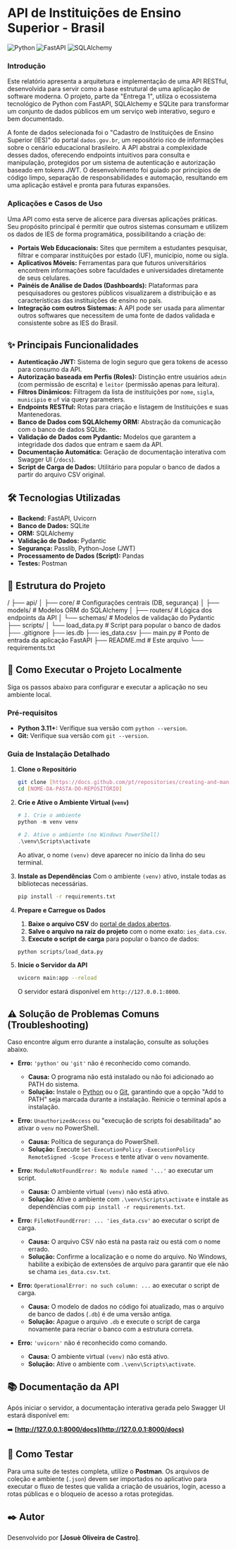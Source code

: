 # API de Instituições de Ensino Superior - Brasil

![Python](https://img.shields.io/badge/Python-3.11+-blue?style=for-the-badge&logo=python&logoColor=white)
![FastAPI](https://img.shields.io/badge/FastAPI-0.100+-green?style=for-the-badge&logo=fastapi&logoColor=white)
![SQLAlchemy](https://img.shields.io/badge/SQLAlchemy-2.0+-red?style=for-the-badge&logo=sqlalchemy&logoColor=white)

### **Introdução**

Este relatório apresenta a arquitetura e implementação de uma API RESTful, desenvolvida para servir como a base estrutural de uma aplicação de software moderna. O projeto, parte da "Entrega 1", utiliza o ecossistema tecnológico de Python com FastAPI, SQLAlchemy e SQLite para transformar um conjunto de dados públicos em um serviço web interativo, seguro e bem documentado.

A fonte de dados selecionada foi o "Cadastro de Instituições de Ensino Superior (IES)" do portal `dados.gov.br`, um repositório rico de informações sobre o cenário educacional brasileiro. A API abstrai a complexidade desses dados, oferecendo endpoints intuitivos para consulta e manipulação, protegidos por um sistema de autenticação e autorização baseado em tokens JWT. O desenvolvimento foi guiado por princípios de código limpo, separação de responsabilidades e automação, resultando em uma aplicação estável e pronta para futuras expansões.

### **Aplicações e Casos de Uso**

Uma API como esta serve de alicerce para diversas aplicações práticas. Seu propósito principal é permitir que outros sistemas consumam e utilizem os dados de IES de forma programática, possibilitando a criação de:

* **Portais Web Educacionais:** Sites que permitem a estudantes pesquisar, filtrar e comparar instituições por estado (UF), município, nome ou sigla.
* **Aplicativos Móveis:** Ferramentas para que futuros universitários encontrem informações sobre faculdades e universidades diretamente de seus celulares.
* **Painéis de Análise de Dados (Dashboards):** Plataformas para pesquisadores ou gestores públicos visualizarem a distribuição e as características das instituições de ensino no país.
* **Integração com outros Sistemas:** A API pode ser usada para alimentar outros softwares que necessitem de uma fonte de dados validada e consistente sobre as IES do Brasil.

## ✨ Principais Funcionalidades

* **Autenticação JWT:** Sistema de login seguro que gera tokens de acesso para consumo da API.
* **Autorização baseada em Perfis (Roles):** Distinção entre usuários `admin` (com permissão de escrita) e `leitor` (permissão apenas para leitura).
* **Filtros Dinâmicos:** Filtragem da lista de instituições por `nome`, `sigla`, `municipio` e `uf` via query parameters.
* **Endpoints RESTful:** Rotas para criação e listagem de Instituições e suas Mantenedoras.
* **Banco de Dados com SQLAlchemy ORM:** Abstração da comunicação com o banco de dados SQLite.
* **Validação de Dados com Pydantic:** Modelos que garantem a integridade dos dados que entram e saem da API.
* **Documentação Automática:** Geração de documentação interativa com Swagger UI (`/docs`).
* **Script de Carga de Dados:** Utilitário para popular o banco de dados a partir do arquivo CSV original.

## 🛠️ Tecnologias Utilizadas

* **Backend:** FastAPI, Uvicorn
* **Banco de Dados:** SQLite
* **ORM:** SQLAlchemy
* **Validação de Dados:** Pydantic
* **Segurança:** Passlib, Python-Jose (JWT)
* **Processamento de Dados (Script):** Pandas
* **Testes:** Postman

## 📂 Estrutura do Projeto

/
├── api/
│   ├── core/         # Configurações centrais (DB, segurança)
│   ├── models/       # Modelos ORM do SQLAlchemy
│   ├── routers/      # Lógica dos endpoints da API
│   └── schemas/      # Modelos de validação do Pydantic
├── scripts/
│   └── load_data.py  # Script para popular o banco de dados
├── .gitignore
├── ies.db
├── ies_data.csv
├── main.py           # Ponto de entrada da aplicação FastAPI
├── README.md         # Este arquivo
└── requirements.txt


## 🚀 Como Executar o Projeto Localmente

Siga os passos abaixo para configurar e executar a aplicação no seu ambiente local.

### **Pré-requisitos**
* **Python 3.11+:** Verifique sua versão com `python --version`.
* **Git:** Verifique sua versão com `git --version`.

### **Guia de Instalação Detalhado**

1.  **Clone o Repositório**
    ```bash
    git clone [https://docs.github.com/pt/repositories/creating-and-managing-repositories/quickstart-for-repositories](https://docs.github.com/pt/repositories/creating-and-managing-repositories/quickstart-for-repositories)
    cd [NOME-DA-PASTA-DO-REPOSITÓRIO]
    ```

2.  **Crie e Ative o Ambiente Virtual (`venv`)**
    ```powershell
    # 1. Crie o ambiente
    python -m venv venv

    # 2. Ative o ambiente (no Windows PowerShell)
    .\venv\Scripts\activate
    ```
    Ao ativar, o nome `(venv)` deve aparecer no início da linha do seu terminal.

3.  **Instale as Dependências**
    Com o ambiente `(venv)` ativo, instale todas as bibliotecas necessárias.
    ```bash
    pip install -r requirements.txt
    ```

4.  **Prepare e Carregue os Dados**
    1.  **Baixe o arquivo CSV** do [portal de dados abertos](https://dados.gov.br/dados/conjuntos-dados/cadastro-de-instituicoes-de-educacao-superior).
    2.  **Salve o arquivo na raiz do projeto** com o nome exato: `ies_data.csv`.
    3.  **Execute o script de carga** para popular o banco de dados:
    ```bash
    python scripts/load_data.py
    ```

5.  **Inicie o Servidor da API**
    ```bash
    uvicorn main:app --reload
    ```
    O servidor estará disponível em `http://127.0.0.1:8000`.

## ⚠️ Solução de Problemas Comuns (Troubleshooting)

Caso encontre algum erro durante a instalação, consulte as soluções abaixo.

* **Erro:** `'python'` ou `'git'` não é reconhecido como comando.
    * **Causa:** O programa não está instalado ou não foi adicionado ao PATH do sistema.
    * **Solução:** Instale o [Python](https://www.python.org/downloads/) ou o [Git](https://git-scm.com/downloads/), garantindo que a opção "Add to PATH" seja marcada durante a instalação. Reinicie o terminal após a instalação.

* **Erro:** `UnauthorizedAccess` ou "execução de scripts foi desabilitada" ao ativar o `venv` no PowerShell.
    * **Causa:** Política de segurança do PowerShell.
    * **Solução:** Execute `Set-ExecutionPolicy -ExecutionPolicy RemoteSigned -Scope Process` e tente ativar o `venv` novamente.

* **Erro:** `ModuleNotFoundError: No module named '...'` ao executar um script.
    * **Causa:** O ambiente virtual `(venv)` não está ativo.
    * **Solução:** Ative o ambiente com `.\venv\Scripts\activate` e instale as dependências com `pip install -r requirements.txt`.

* **Erro:** `FileNotFoundError: ... 'ies_data.csv'` ao executar o script de carga.
    * **Causa:** O arquivo CSV não está na pasta raiz ou está com o nome errado.
    * **Solução:** Confirme a localização e o nome do arquivo. No Windows, habilite a exibição de extensões de arquivo para garantir que ele não se chama `ies_data.csv.txt`.

* **Erro:** `OperationalError: no such column: ...` ao executar o script de carga.
    * **Causa:** O modelo de dados no código foi atualizado, mas o arquivo de banco de dados (`.db`) é de uma versão antiga.
    * **Solução:** Apague o arquivo `.db` e execute o script de carga novamente para recriar o banco com a estrutura correta.

* **Erro:** `'uvicorn'` não é reconhecido como comando.
    * **Causa:** O ambiente virtual `(venv)` não está ativo.
    * **Solução:** Ative o ambiente com `.\venv\Scripts\activate`.

## 📚 Documentação da API

Após iniciar o servidor, a documentação interativa gerada pelo Swagger UI estará disponível em:

➡️ **[http://127.0.0.1:8000/docs](http://127.0.0.1:8000/docs)**

## 🧪 Como Testar

Para uma suíte de testes completa, utilize o **Postman**. Os arquivos de coleção e ambiente (`.json`) devem ser importados no aplicativo para executar o fluxo de testes que valida a criação de usuários, login, acesso a rotas públicas e o bloqueio de acesso a rotas protegidas.

## ✒️ Autor

Desenvolvido por **[Josuè Oliveira de Castro]**.
